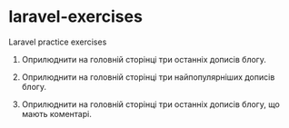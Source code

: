 # laravel-exercises
Laravel practice exercises

1. Оприлюднити на головній сторінці три останніх дописів блогу.

2. Оприлюднити на головній сторінці три найпопулярніших дописів блогу.

3. Оприлюднити на головній сторінці три останніх дописів блогу, що мають коментарі.


